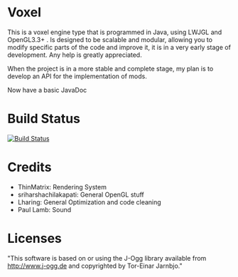 # Voxel
This is a voxel engine type that is programmed in Java, using LWJGL and OpenGL3.3+ . Is designed to be scalable and modular, allowing you to modify specific parts of the code and improve it, it is in a very early stage of development. Any help is greatly appreciated.

When the project is in a more stable and complete stage, my plan is to develop an API for the implementation of mods.

Now have a basic JavaDoc

# Build Status
[![Build Status](https://drone.io/github.com/Guerra24/Voxel/status.png)](https://drone.io/github.com/Guerra24/Voxel/latest)

# Credits
- ThinMatrix: Rendering System
- sriharshachilakapati: General OpenGL stuff
- Lharing: General Optimization and code cleaning
- Paul Lamb: Sound

# Licenses
"This software is based on or using the J-Ogg library available from
http://www.j-ogg.de and copyrighted by Tor-Einar Jarnbjo."

